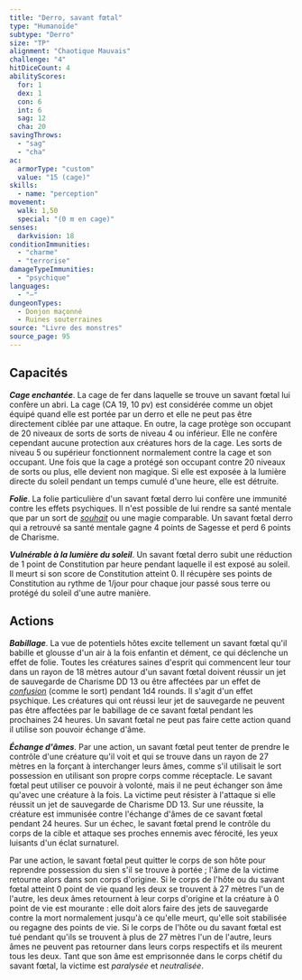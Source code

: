 ```yaml
---
title: "Derro, savant fœtal"
type: "Humanoïde"
subtype: "Derro"
size: "TP"
alignment: "Chaotique Mauvais"
challenge: "4"
hitDiceCount: 4
abilityScores:
  for: 1
  dex: 1
  con: 6
  int: 6
  sag: 12
  cha: 20
savingThrows:
  - "sag"
  - "cha"
ac:
  armorType: "custom"
  value: "15 (cage)"
skills:
  - name: "perception"
movement:
  walk: 1,50
  special: "(0 m en cage)"
senses:
  darkvision: 18
conditionImmunities:
  - "charme"
  - "terrorise"
damageTypeImmunities:
  - "psychique"
languages:
  - "—"
dungeonTypes:
  - Donjon maçonné
  - Ruines souterraines
source: "Livre des monstres"
source_page: 95
---
```

## Capacités
_**Cage enchantée**_. La cage de fer dans laquelle se trouve un savant fœtal lui confère un abri. La cage (CA 19, 10 pv) est considérée comme un objet équipé quand elle est portée par un derro et elle ne peut pas être directement ciblée par une attaque. En outre, la cage protège son occupant de 20 niveaux de sorts de sorts de niveau 4 ou inférieur. Elle ne confère cependant aucune protection aux créatures hors de la cage. Les sorts de niveau 5 ou supérieur fonctionnent normalement contre la cage et son occupant. Une fois que la cage a protégé son occupant contre 20 niveaux de sorts ou plus, elle devient non magique. Si elle est exposée à la lumière directe du soleil pendant un temps cumulé d'une heure, elle est détruite.

_**Folie**_. La folie particulière d'un savant fœtal derro lui confère une immunité contre les effets psychiques. Il n'est possible de lui rendre sa santé mentale que par un sort de [_souhait_](/grimoire/souhait/) ou une magie comparable. Un savant fœtal derro qui a retrouvé sa santé mentale gagne 4 points de Sagesse et perd 6 points de Charisme.

_**Vulnérable à la lumière du soleil**_. Un savant fœtal derro subit une réduction de 1 point de Constitution par heure pendant laquelle il est exposé au soleil. Il meurt si son score de Constitution atteint 0. Il récupère ses points de Constitution au rythme de 1/jour pour chaque jour passé sous terre ou protégé du soleil d'une autre manière.

## Actions
_**Babillage**_. La vue de potentiels hôtes excite tellement un savant fœtal qu'il babille et glousse d'un air à la fois enfantin et dément, ce qui déclenche un effet de folie. Toutes les créatures saines d'esprit qui commencent leur tour dans un rayon de 18 mètres autour d'un savant fœtal doivent réussir un jet de sauvegarde de Charisme DD 13 ou être affectées par un effet de [_confusion_](/grimoire/confusion/) (comme le sort) pendant 1d4 rounds. Il s'agit d'un effet psychique. Les créatures qui ont réussi leur jet de sauvegarde ne peuvent pas être affectées par le babillage de ce savant fœtal pendant les prochaines 24 heures. Un savant fœtal ne peut pas faire cette action quand il utilise son pouvoir échange d'âme.

_**Échange d'âmes**_. Par une action, un savant fœtal peut tenter de prendre le contrôle d'une créature qu'il voit et qui se trouve dans un rayon de 27 mètres en la forçant à interchanger leurs âmes, comme s'il utilisait le sort possession en utilisant son propre corps comme réceptacle. Le savant fœtal peut utiliser ce pouvoir à volonté, mais il ne peut échanger son âme qu'avec une créature à la fois. La victime peut résister à l'attaque si elle réussit un jet de sauvegarde de Charisme DD 13. Sur une réussite, la créature est immunisée contre l'échange d'âmes de ce savant fœtal pendant 24 heures. Sur un échec, le savant fœtal prend le contrôle du corps de la cible et attaque ses proches ennemis avec férocité, les yeux luisants d'un éclat surnaturel.

Par une action, le savant fœtal peut quitter le corps de son hôte pour reprendre possession du sien s'il se trouve à portée ; l'âme de la victime retourne alors dans son corps d'origine. Si le corps de l'hôte ou du savant fœtal atteint 0 point de vie quand les deux se trouvent à 27 mètres l'un de l'autre, les deux âmes retournent à leur corps d'origine et la créature à 0 point de vie est mourante : elle doit alors faire des jets de sauvegarde contre la mort normalement jusqu'à ce qu'elle meurt, qu'elle soit stabilisée ou regagne des points de vie. Si le corps de l'hôte ou du savant fœtal est tué pendant qu'ils se trouvent à plus de 27 mètres l'un de l'autre, leurs âmes ne peuvent pas retourner dans leurs corps respectifs et ils meurent tous les deux. Tant que son âme est emprisonnée dans le corps chétif du savant fœtal, la victime est _paralysée_ et _neutralisée_.
